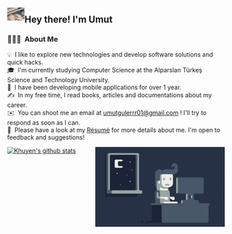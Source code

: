 
<img alt="Night Coding" src="tenor.gif" width='40' align="left"/><h2>Hey there! I'm Umut</h2>

<!-- ## 👋 &nbsp;Hey there! I'm Umut -->

### 👨🏻‍💻 &nbsp;About Me

💡 &nbsp;I like to explore new technologies and develop software solutions and quick hacks.\
🎓 &nbsp;I'm currently studying Computer Science at the Alparslan Türkeş Science and Technology University.\
🌱 &nbsp;I have been developing mobile applications for over 1 year.\
✍️ &nbsp;In my free time, I read books, articles and documentations about my career.\
✉️ &nbsp;You can shoot me an email at umutgulerrr01@gmail.com ! I'll try to respond as soon as I can.\
📄 &nbsp;Please have a look at my [Résumé](http://umutlaguler.com) for more details about me. I'm open to feedback and suggestions!

<img alt="Night Coding" src="https://raw.githubusercontent.com/AVS1508/AVS1508/master/assets/Night-Coding.gif" align="right"/>

[![Khuyen's github stats](https://github-readme-stats.vercel.app/api?username=umutlaguler&count_private=true&show_icons=true&theme=radical&hide_rank=false)](https://github.com/umutlaguler/github-readme-stats)


